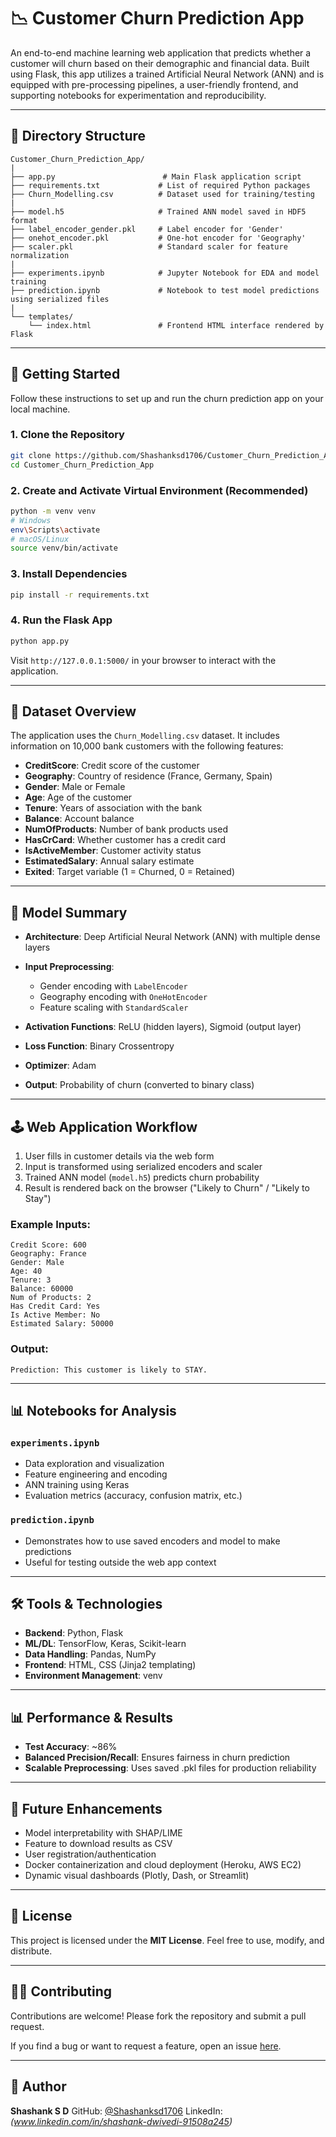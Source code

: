 # 📉 Customer Churn Prediction App

An end-to-end machine learning web application that predicts whether a customer will churn based on their demographic and financial data. Built using Flask, this app utilizes a trained Artificial Neural Network (ANN) and is equipped with pre-processing pipelines, a user-friendly frontend, and supporting notebooks for experimentation and reproducibility.

---

## 📂 Directory Structure

```
Customer_Churn_Prediction_App/
|
├── app.py                        # Main Flask application script
├── requirements.txt             # List of required Python packages
├── Churn_Modelling.csv          # Dataset used for training/testing
|
├── model.h5                     # Trained ANN model saved in HDF5 format
├── label_encoder_gender.pkl     # Label encoder for 'Gender'
├── onehot_encoder.pkl           # One-hot encoder for 'Geography'
├── scaler.pkl                   # Standard scaler for feature normalization
|
├── experiments.ipynb            # Jupyter Notebook for EDA and model training
├── prediction.ipynb             # Notebook to test model predictions using serialized files
|
└── templates/
    └── index.html               # Frontend HTML interface rendered by Flask
```

---

## 🚀 Getting Started

Follow these instructions to set up and run the churn prediction app on your local machine.

### 1. Clone the Repository

```bash
git clone https://github.com/Shashanksd1706/Customer_Churn_Prediction_App.git
cd Customer_Churn_Prediction_App
```

### 2. Create and Activate Virtual Environment (Recommended)

```bash
python -m venv venv
# Windows
env\Scripts\activate
# macOS/Linux
source venv/bin/activate
```

### 3. Install Dependencies

```bash
pip install -r requirements.txt
```

### 4. Run the Flask App

```bash
python app.py
```

Visit `http://127.0.0.1:5000/` in your browser to interact with the application.

---

## 🔢 Dataset Overview

The application uses the `Churn_Modelling.csv` dataset. It includes information on 10,000 bank customers with the following features:

* **CreditScore**: Credit score of the customer
* **Geography**: Country of residence (France, Germany, Spain)
* **Gender**: Male or Female
* **Age**: Age of the customer
* **Tenure**: Years of association with the bank
* **Balance**: Account balance
* **NumOfProducts**: Number of bank products used
* **HasCrCard**: Whether customer has a credit card
* **IsActiveMember**: Customer activity status
* **EstimatedSalary**: Annual salary estimate
* **Exited**: Target variable (1 = Churned, 0 = Retained)

---

## 🧠 Model Summary

* **Architecture**: Deep Artificial Neural Network (ANN) with multiple dense layers
* **Input Preprocessing**:

  * Gender encoding with `LabelEncoder`
  * Geography encoding with `OneHotEncoder`
  * Feature scaling with `StandardScaler`
* **Activation Functions**: ReLU (hidden layers), Sigmoid (output layer)
* **Loss Function**: Binary Crossentropy
* **Optimizer**: Adam
* **Output**: Probability of churn (converted to binary class)

---

## 🕹️ Web Application Workflow

1. User fills in customer details via the web form
2. Input is transformed using serialized encoders and scaler
3. Trained ANN model (`model.h5`) predicts churn probability
4. Result is rendered back on the browser ("Likely to Churn" / "Likely to Stay")

### Example Inputs:

```
Credit Score: 600
Geography: France
Gender: Male
Age: 40
Tenure: 3
Balance: 60000
Num of Products: 2
Has Credit Card: Yes
Is Active Member: No
Estimated Salary: 50000
```

### Output:

```
Prediction: This customer is likely to STAY.
```

---

## 📊 Notebooks for Analysis

### `experiments.ipynb`

* Data exploration and visualization
* Feature engineering and encoding
* ANN training using Keras
* Evaluation metrics (accuracy, confusion matrix, etc.)

### `prediction.ipynb`

* Demonstrates how to use saved encoders and model to make predictions
* Useful for testing outside the web app context

---

## 🛠️ Tools & Technologies

* **Backend**: Python, Flask
* **ML/DL**: TensorFlow, Keras, Scikit-learn
* **Data Handling**: Pandas, NumPy
* **Frontend**: HTML, CSS (Jinja2 templating)
* **Environment Management**: venv

---

## 📊 Performance & Results

* **Test Accuracy**: \~86%
* **Balanced Precision/Recall**: Ensures fairness in churn prediction
* **Scalable Preprocessing**: Uses saved .pkl files for production reliability

---

## 🚜 Future Enhancements

* Model interpretability with SHAP/LIME
* Feature to download results as CSV
* User registration/authentication
* Docker containerization and cloud deployment (Heroku, AWS EC2)
* Dynamic visual dashboards (Plotly, Dash, or Streamlit)

---

## 💼 License

This project is licensed under the **MIT License**. Feel free to use, modify, and distribute.

---

## 🙋‍♂️ Contributing

Contributions are welcome! Please fork the repository and submit a pull request.

If you find a bug or want to request a feature, open an issue [here](https://github.com/Shashanksd1706/Customer_Churn_Prediction_App/issues).

---

## 🚀 Author

**Shashank S D**
GitHub: [@Shashanksd1706](https://github.com/Shashanksd1706)
LinkedIn: *(www.linkedin.com/in/shashank-dwivedi-91508a245)*
